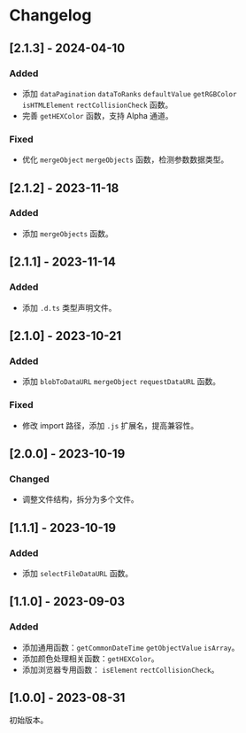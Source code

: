 # Changelog

## [2.1.3] - 2024-04-10

### Added

- 添加 `dataPagination` `dataToRanks` `defaultValue` `getRGBColor` `isHTMLElement` `rectCollisionCheck` 函数。
- 完善 `getHEXColor` 函数，支持 Alpha 通道。

### Fixed

- 优化 `mergeObject` `mergeObjects` 函数，检测参数数据类型。

## [2.1.2] - 2023-11-18

### Added

- 添加 `mergeObjects` 函数。

## [2.1.1] - 2023-11-14

### Added

- 添加 `.d.ts` 类型声明文件。

## [2.1.0] - 2023-10-21

### Added

- 添加 `blobToDataURL` `mergeObject` `requestDataURL` 函数。

### Fixed

- 修改 import 路径，添加 `.js` 扩展名，提高兼容性。

## [2.0.0] - 2023-10-19

### Changed

- 调整文件结构，拆分为多个文件。

## [1.1.1] - 2023-10-19

### Added

- 添加 `selectFileDataURL` 函数。

## [1.1.0] - 2023-09-03

### Added

- 添加通用函数：`getCommonDateTime` `getObjectValue` `isArray`。
- 添加颜色处理相关函数：`getHEXColor`。
- 添加浏览器专用函数： `isElement` `rectCollisionCheck`。

## [1.0.0] - 2023-08-31

初始版本。

